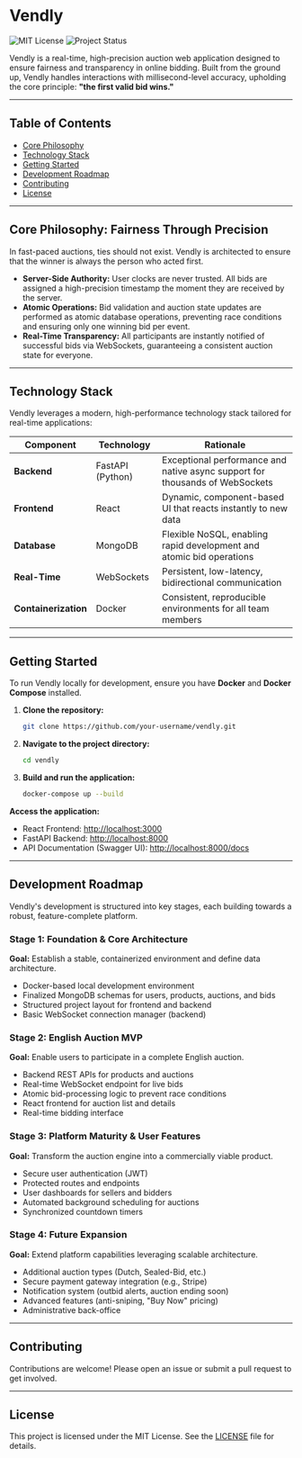 # Vendly

![MIT License](https://img.shields.io/badge/License-MIT-yellow.svg)
![Project Status](https://img.shields.io/badge/status-in%20development-orange.svg)

Vendly is a real-time, high-precision auction web application designed to ensure fairness and transparency in online bidding. Built from the ground up, Vendly handles interactions with millisecond-level accuracy, upholding the core principle: **"the first valid bid wins."**

---

## Table of Contents
- [Core Philosophy](#core-philosophy)
- [Technology Stack](#technology-stack)
- [Getting Started](#getting-started)
- [Development Roadmap](#development-roadmap)
- [Contributing](#contributing)
- [License](#license)

---

## Core Philosophy: Fairness Through Precision

In fast-paced auctions, ties should not exist. Vendly is architected to ensure that the winner is always the person who acted first.

- **Server-Side Authority:** User clocks are never trusted. All bids are assigned a high-precision timestamp the moment they are received by the server.
- **Atomic Operations:** Bid validation and auction state updates are performed as atomic database operations, preventing race conditions and ensuring only one winning bid per event.
- **Real-Time Transparency:** All participants are instantly notified of successful bids via WebSockets, guaranteeing a consistent auction state for everyone.

---

## Technology Stack

Vendly leverages a modern, high-performance technology stack tailored for real-time applications:

| Component        | Technology         | Rationale                                                                 |
|------------------|-------------------|--------------------------------------------------------------------------|
| **Backend**      | FastAPI (Python)  | Exceptional performance and native async support for thousands of WebSockets |
| **Frontend**     | React             | Dynamic, component-based UI that reacts instantly to new data            |
| **Database**     | MongoDB           | Flexible NoSQL, enabling rapid development and atomic bid operations     |
| **Real-Time**    | WebSockets        | Persistent, low-latency, bidirectional communication                     |
| **Containerization** | Docker        | Consistent, reproducible environments for all team members               |

---

## Getting Started

To run Vendly locally for development, ensure you have **Docker** and **Docker Compose** installed.

1. **Clone the repository:**
	```bash
	git clone https://github.com/your-username/vendly.git
	```
2. **Navigate to the project directory:**
	```bash
	cd vendly
	```
3. **Build and run the application:**
	```bash
	docker-compose up --build
	```

**Access the application:**
- React Frontend: [http://localhost:3000](http://localhost:3000)
- FastAPI Backend: [http://localhost:8000](http://localhost:8000)
- API Documentation (Swagger UI): [http://localhost:8000/docs](http://localhost:8000/docs)

---

## Development Roadmap

Vendly's development is structured into key stages, each building towards a robust, feature-complete platform.

### Stage 1: Foundation & Core Architecture
**Goal:** Establish a stable, containerized environment and define data architecture.
- Docker-based local development environment
- Finalized MongoDB schemas for users, products, auctions, and bids
- Structured project layout for frontend and backend
- Basic WebSocket connection manager (backend)

### Stage 2: English Auction MVP
**Goal:** Enable users to participate in a complete English auction.
- Backend REST APIs for products and auctions
- Real-time WebSocket endpoint for live bids
- Atomic bid-processing logic to prevent race conditions
- React frontend for auction list and details
- Real-time bidding interface

### Stage 3: Platform Maturity & User Features
**Goal:** Transform the auction engine into a commercially viable product.
- Secure user authentication (JWT)
- Protected routes and endpoints
- User dashboards for sellers and bidders
- Automated background scheduling for auctions
- Synchronized countdown timers

### Stage 4: Future Expansion
**Goal:** Extend platform capabilities leveraging scalable architecture.
- Additional auction types (Dutch, Sealed-Bid, etc.)
- Secure payment gateway integration (e.g., Stripe)
- Notification system (outbid alerts, auction ending soon)
- Advanced features (anti-sniping, "Buy Now" pricing)
- Administrative back-office

---

## Contributing

Contributions are welcome! Please open an issue or submit a pull request to get involved.

---

## License

This project is licensed under the MIT License. See the [LICENSE](LICENSE) file for details.

